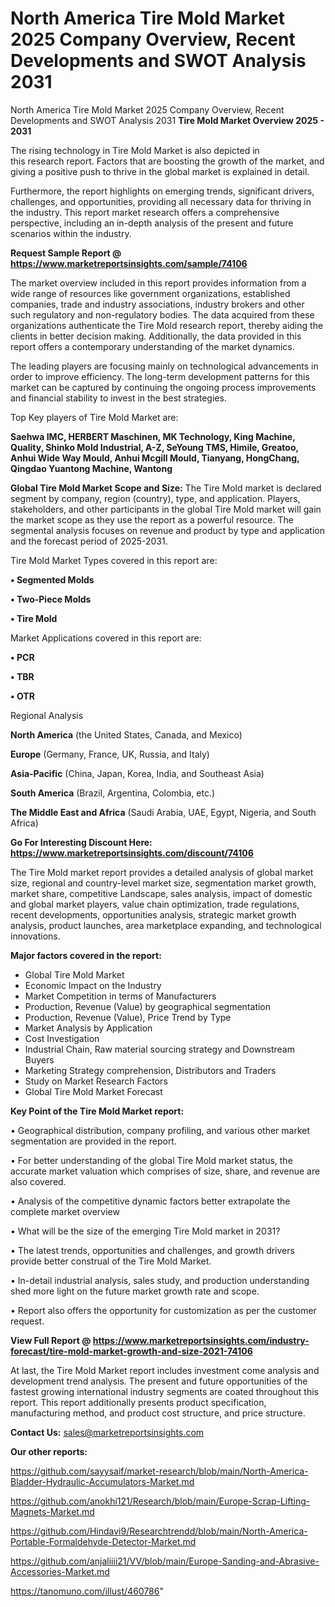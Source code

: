# North America Tire Mold Market 2025 Company Overview, Recent Developments and SWOT Analysis 2031
North America Tire Mold Market 2025 Company Overview, Recent Developments and SWOT Analysis 2031
<Strong> Tire Mold Market Overview 2025 - 2031</strong>

The rising technology in Tire Mold Market is also depicted in this research report. Factors that are boosting the growth of the market, and giving a positive push to thrive in the global market is explained in detail.

Furthermore, the report highlights on emerging trends, significant drivers, challenges, and opportunities, providing all necessary data for thriving in the industry. This report market research offers a comprehensive perspective, including an in-depth analysis of the present and future scenarios within the industry.

<strong>Request Sample Report @ <a href=https://www.marketreportsinsights.com/sample/74106>https://www.marketreportsinsights.com/sample/74106</a></strong>

The market overview included in this report provides information from a wide range of resources like government organizations, established companies, trade and industry associations, industry brokers and other such regulatory and non-regulatory bodies. The data acquired from these organizations authenticate the Tire Mold research report, thereby aiding the clients in better decision making. Additionally, the data provided in this report offers a contemporary understanding of the market dynamics.

The leading players are focusing mainly on technological advancements in order to improve efficiency. The long-term development patterns for this market can be captured by continuing the ongoing process improvements and financial stability to invest in the best strategies.

Top Key players of Tire Mold Market are:

<strong>Saehwa IMC, HERBERT Maschinen, MK Technology, King Machine, Quality, Shinko Mold Industrial, A-Z, SeYoung TMS, Himile, Greatoo, Anhui Wide Way Mould, Anhui Mcgill Mould, Tianyang, HongChang, Qingdao Yuantong Machine, Wantong</strong>

<strong><b>Global Tire Mold Market Scope and Size:</b></strong>
The Tire Mold market is declared segment by company, region (country), type, and application. Players, stakeholders, and other participants in the global Tire Mold market will gain the market scope as they use the report as a powerful resource. The segmental analysis focuses on revenue and product by type and application and the forecast period of 2025-2031.

Tire Mold Market Types covered in this report are:

<strong>• Segmented Molds

• Two-Piece Molds

• Tire Mold</strong>

Market Applications covered in this report are:

<strong>• PCR

• TBR

• OTR</strong> 

Regional Analysis

<strong>North America</strong> (the United States, Canada, and Mexico)

<strong>Europe</strong> (Germany, France, UK, Russia, and Italy)

<strong>Asia-Pacific</strong> (China, Japan, Korea, India, and Southeast Asia)

<strong>South America</strong> (Brazil, Argentina, Colombia, etc.)

<strong>The Middle East and Africa</strong> (Saudi Arabia, UAE, Egypt, Nigeria, and South Africa)

<strong>Go For Interesting Discount Here: <a href=https://www.marketreportsinsights.com/discount/74106>https://www.marketreportsinsights.com/discount/74106</a></strong>

The Tire Mold market report provides a detailed analysis of global market size, regional and country-level market size, segmentation market growth, market share, competitive Landscape, sales analysis, impact of domestic and global market players, value chain optimization, trade regulations, recent developments, opportunities analysis, strategic market growth analysis, product launches, area marketplace expanding, and technological innovations.

<strong><b>Major factors covered in the report:</b></strong>
<ul>
  <li>Global Tire Mold Market </li>
  <li>Economic Impact on the Industry</li>
  <li>Market Competition in terms of Manufacturers</li>
  <li>Production, Revenue (Value) by geographical segmentation</li>
  <li>Production, Revenue (Value), Price Trend by Type</li>
  <li>Market Analysis by Application</li>
  <li>Cost Investigation</li>
  <li>Industrial Chain, Raw material sourcing strategy and Downstream Buyers</li>
  <li>Marketing Strategy comprehension, Distributors and Traders</li>
  <li>Study on Market Research Factors</li>
  <li>Global Tire Mold Market Forecast</li>
</ul>

<strong><b>Key Point of the Tire Mold Market report:</b></strong>

• Geographical distribution, company profiling, and various other market segmentation are provided in the report.

• For better understanding of the global Tire Mold market status, the accurate market valuation which comprises of size, share, and revenue are also covered.

• Analysis of the competitive dynamic factors better extrapolate the complete market overview

• What will be the size of the emerging Tire Mold market in 2031?

• The latest trends, opportunities and challenges, and growth drivers provide better construal of the Tire Mold Market.

• In-detail industrial analysis, sales study, and production understanding shed more light on the future market growth rate and scope.

• Report also offers the opportunity for customization as per the customer request.

<strong><b>View Full Report @ <a href=https://www.marketreportsinsights.com/industry-forecast/tire-mold-market-growth-and-size-2021-74106>https://www.marketreportsinsights.com/industry-forecast/tire-mold-market-growth-and-size-2021-74106</a></b></strong>


At last, the Tire Mold Market report includes investment come analysis and development trend analysis. The present and future opportunities of the fastest growing international industry segments are coated throughout this report. This report additionally presents product specification, manufacturing method, and product cost structure, and price structure.

<strong>Contact Us:</strong>
sales@marketreportsinsights.com

<strong>Our other reports:</strong>

<a href=https://github.com/sayysaif/market-research/blob/main/North-America-Bladder-Hydraulic-Accumulators-Market.md>https://github.com/sayysaif/market-research/blob/main/North-America-Bladder-Hydraulic-Accumulators-Market.md</a>

<a href=https://github.com/anokhi121/Research/blob/main/Europe-Scrap-Lifting-Magnets-Market.md>https://github.com/anokhi121/Research/blob/main/Europe-Scrap-Lifting-Magnets-Market.md</a>

<a href=https://github.com/Hindavi9/Researchtrendd/blob/main/North-America-Portable-Formaldehyde-Detector-Market.md>https://github.com/Hindavi9/Researchtrendd/blob/main/North-America-Portable-Formaldehyde-Detector-Market.md</a>

<a href=https://github.com/anjaliiii21/VV/blob/main/Europe-Sanding-and-Abrasive-Accessories-Market.md>https://github.com/anjaliiii21/VV/blob/main/Europe-Sanding-and-Abrasive-Accessories-Market.md</a>

<a href=https://tanomuno.com/illust/460786>https://tanomuno.com/illust/460786</a>"
